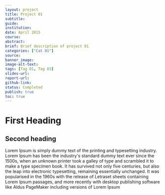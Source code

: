 ```yaml
---
layout: project
title: Project 01
subtitle: 
guide: 
institution: 
date: April 2015
course: 
abstract: 
brief: Brief description of project 01
categories: ["Cat 01"]
source: 
banner_image: 
image-alt-text: 
tags: [Tag 01, Tag 03]
slides-url: 
report-url: 
github-link: 
status: Completed
publish: true
toc: true
---
```


# First Heading

## Second heading

Lorem Ipsum is simply dummy text of the printing and typesetting industry. Lorem Ipsum has been the industry's standard dummy text ever since the 1500s, when an unknown printer took a galley of type and scrambled it to make a type specimen book. It has survived not only five centuries, but also the leap into electronic typesetting, remaining essentially unchanged. It was popularised in the 1960s with the release of Letraset sheets containing Lorem Ipsum passages, and more recently with desktop publishing software like Aldus PageMaker including versions of Lorem Ipsum
